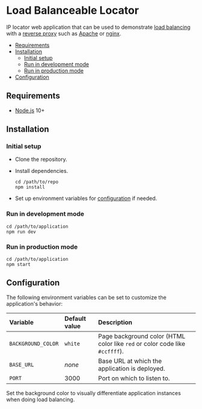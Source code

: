 # Load Balanceable Locator

IP locator web application that can be used to demonstrate [load balancing][lb]
with a [reverse proxy][rp] such as [Apache][apache] or [nginx][nginx].

<!-- START doctoc generated TOC please keep comment here to allow auto update -->
<!-- DON'T EDIT THIS SECTION, INSTEAD RE-RUN doctoc TO UPDATE -->

- [Requirements](#requirements)
- [Installation](#installation)
  - [Initial setup](#initial-setup)
  - [Run in development mode](#run-in-development-mode)
  - [Run in production mode](#run-in-production-mode)
- [Configuration](#configuration)

<!-- END doctoc generated TOC please keep comment here to allow auto update -->



## Requirements

* [Node.js][node] 10+



## Installation

### Initial setup

* Clone the repository.
* Install dependencies.

  ```
  cd /path/to/repo
  npm install
  ```
* Set up environment variables for [configuration](#configuration) if needed.

### Run in development mode

```
cd /path/to/application
npm run dev
```

### Run in production mode

```
cd /path/to/application
npm start
```



## Configuration

The following environment variables can be set to customize the application's
behavior:

Variable           | Default value | Description
:----------------- | :------------ | :--------------------------------------------------------------------------
`BACKGROUND_COLOR` | `white`       | Page background color (HTML color like `red` or color code like `#ccffff`).
`BASE_URL`         | *none*        | Base URL at which the application is deployed.
`PORT`             | 3000          | Port on which to listen to.

Set the background color to visually differentiate application instances when
doing load balancing.



[apache]: https://www.apache.org
[lb]: https://en.wikipedia.org/wiki/Load_balancing_(computing)
[nginx]: http://nginx.org
[node]: https://nodejs.org
[rp]: https://en.wikipedia.org/wiki/Reverse_proxy
